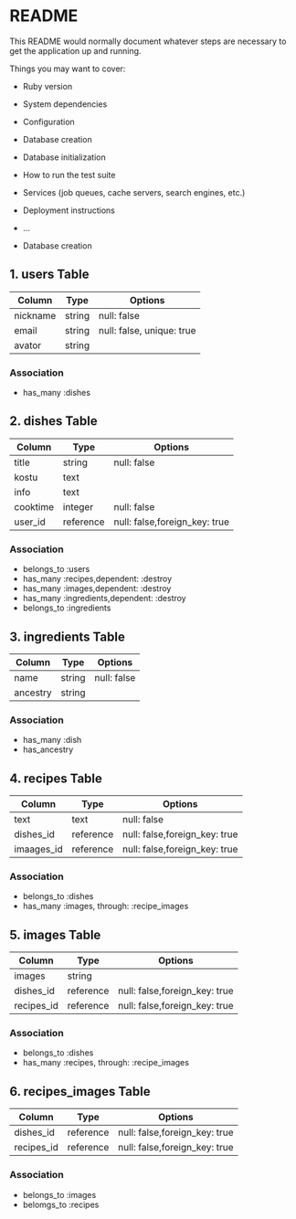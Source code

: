 # README

This README would normally document whatever steps are necessary to get the
application up and running.

Things you may want to cover:

* Ruby version

* System dependencies

* Configuration

* Database creation

* Database initialization

* How to run the test suite

* Services (job queues, cache servers, search engines, etc.)

* Deployment instructions

* ...

* Database creation
## 1. users Table
|Column|Type|Options|
|------|----|-------|
|nickname|string|null: false|
|email|string|null: false, unique: true|
|avator|string|

### Association
- has_many :dishes

## 2. dishes Table
|Column|Type|Options|
|------|----|-------|
|title|string|null: false|
|kostu|text|
|info|text|
|cooktime|integer|null: false|
|user_id|reference|null: false,foreign_key: true|

### Association
- belongs_to :users
- has_many :recipes,dependent: :destroy
- has_many :images,dependent: :destroy
- has_many :ingredients,dependent: :destroy
- belongs_to :ingredients

## 3. ingredients Table
|Column|Type|Options|
|------|----|-------|
|name|string|null: false|
|ancestry|string|

### Association
- has_many :dish
- has_ancestry

## 4. recipes Table
|Column|Type|Options|
|------|----|-------|
|text|text|null: false|
|dishes_id|reference|null: false,foreign_key: true|
|imaages_id|reference|null: false,foreign_key: true|

### Association
- belongs_to :dishes
- has_many :images, through: :recipe_images

## 5. images Table
|Column|Type|Options|
|------|----|-------|
|images|string|
|dishes_id|reference|null: false,foreign_key: true|
|recipes_id|reference|null: false,foreign_key: true|

### Association
- belongs_to :dishes
- has_many :recipes, through: :recipe_images

## 6. recipes_images Table
Column|Type|Options|
|------|----|-------|
|dishes_id|reference|null: false,foreign_key: true|
|recipes_id|reference|null: false,foreign_key: true|

### Association
- belongs_to :images
- belomgs_to :recipes